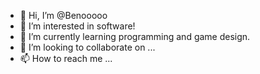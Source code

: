 - 👋 Hi, I’m @Benooooo
- 👀 I’m interested in software!
- 🌱 I’m currently learning programming and game design.
- 💞️ I’m looking to collaborate on ...
- 📫 How to reach me ...

<!---
Benooooo/Benooooo is a ✨ special ✨ repository because its `README.md` (this file) appears on your GitHub profile.
You can click the Preview link to take a look at your changes.
--->
